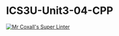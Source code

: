 # ICS3U-Unit3-04-CPP

[![Mr Coxall's Super Linter](https://github.com/Feyi-Akomolafe/ICS3U-Unit3-04-CPP/workflows/Mr%20Coxall's%20Super%20Linter/badge.svg)](https://github.com/Feyi-Akomolafe/Feyi-Akomolafe/ICS3U-Unit3-04-CPP/actions/)

